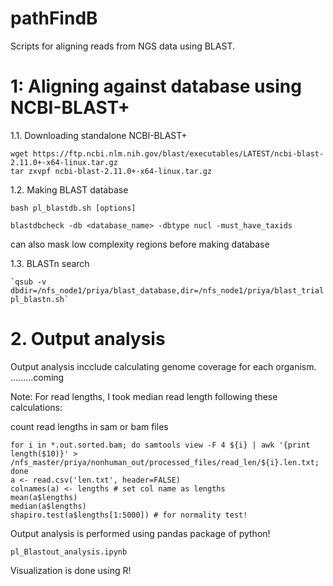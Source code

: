 # pathFindB

Scripts for aligning reads from NGS data using BLAST. 

# 1: Aligning against database using NCBI-BLAST+ 


1.1. Downloading standalone NCBI-BLAST+ 
	
	wget https://ftp.ncbi.nlm.nih.gov/blast/executables/LATEST/ncbi-blast-2.11.0+-x64-linux.tar.gz
	tar zxvpf ncbi-blast-2.11.0+-x64-linux.tar.gz


1.2. Making BLAST database

	bash pl_blastdb.sh [options]

	blastdbcheck -db <database_name> -dbtype nucl -must_have_taxids
	
can also mask low complexity regions before making database


1.3. BLASTn search 

	`qsub -v dbdir=/nfs_node1/priya/blast_database,dir=/nfs_node1/priya/blast_trial pl_blastn.sh`

# 2. Output analysis

Output analysis incclude calculating genome coverage for each organism. 
 .........coming


Note: For read lengths, I took median read length following these calculations:
	
count read lengths in sam or bam files

	for i in *.out.sorted.bam; do samtools view -F 4 ${i} | awk '{print length($10)}' > /nfs_master/priya/nonhuman_out/processed_files/read_len/${i}.len.txt; done
	a <- read.csv('len.txt', header=FALSE)
	colnames(a) <- lengths # set col name as lengths 
	mean(a$lengths)
	median(a$lengths)
	shapiro.test(a$lengths[1:5000]) # for normality test!


Output analysis is performed using pandas package of python! 
	
	pl_Blastout_analysis.ipynb 

Visualization is done using R!
	


